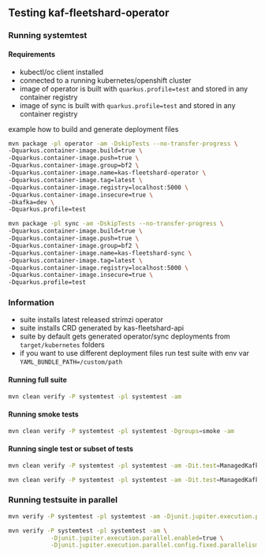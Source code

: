 ## Testing kaf-fleetshard-operator

### Running systemtest

#### Requirements
* kubectl/oc client installed
* connected to a running kubernetes/openshift cluster
* image of operator is built with `quarkus.profile=test` and stored in any container registry
* image of sync is built with `quarkus.profile=test` and stored in any container registry

example how to build and generate deployment files

```bash
mvn package -pl operator -am -DskipTests --no-transfer-progress \
-Dquarkus.container-image.build=true \
-Dquarkus.container-image.push=true \
-Dquarkus.container-image.group=bf2 \
-Dquarkus.container-image.name=kas-fleetshard-operator \
-Dquarkus.container-image.tag=latest \
-Dquarkus.container-image.registry=localhost:5000 \
-Dquarkus.container-image.insecure=true \
-Dkafka=dev \
-Dquarkus.profile=test

mvn package -pl sync -am -DskipTests --no-transfer-progress \
-Dquarkus.container-image.build=true \
-Dquarkus.container-image.push=true \
-Dquarkus.container-image.group=bf2 \
-Dquarkus.container-image.name=kas-fleetshard-sync \
-Dquarkus.container-image.tag=latest \
-Dquarkus.container-image.registry=localhost:5000 \
-Dquarkus.container-image.insecure=true \
-Dquarkus.profile=test
```

### Information
* suite installs latest released strimzi operator
* suite installs CRD generated by kas-fleetshard-api
* suite by default gets generated operator/sync deployments from `target/kubernetes` folders
* if you want to use different deployment files run test suite with env var `YAML_BUNDLE_PATH=/custom/path`

#### Running full suite
```bash
mvn clean verify -P systemtest -pl systemtest -am
```

#### Running smoke tests
```bash
mvn clean verify -P systemtest -pl systemtest -Dgroups=smoke -am
```

#### Running single test or subset of tests
```bash
mvn clean verify -P systemtest -pl systemtest -am -Dit.test=ManagedKafkaST#testDeployManagedKafka
```
```bash
mvn clean verify -P systemtest -pl systemtest -am -Dit.test=ManagedKafkaST,RecoveryST
```

### Running testsuite in parallel
```bash
mvn verify -P systemtest -pl systemtest -am -Djunit.jupiter.execution.parallel.enabled=true
```
```bash
mvn verify -P systemtest -pl systemtest -am \
            -Djunit.jupiter.execution.parallel.enabled=true \
            -Djunit.jupiter.execution.parallel.config.fixed.parallelism=2
```
